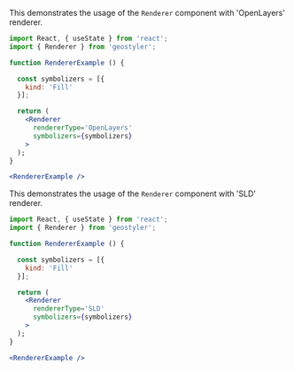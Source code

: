 <!--
 * Released under the BSD 2-Clause License
 *
 * Copyright © 2021-present, terrestris GmbH & Co. KG and GeoStyler contributors
 * All rights reserved.
 *
 * Redistribution and use in source and binary forms, with or without
 * modification, are permitted provided that the following conditions are met:
 *
 * * Redistributions of source code must retain the above copyright notice,
 *   this list of conditions and the following disclaimer.
 *
 * * Redistributions in binary form must reproduce the above copyright notice,
 *   this list of conditions and the following disclaimer in the documentation
 *   and/or other materials provided with the distribution.
 *
 * THIS SOFTWARE IS PROVIDED BY THE COPYRIGHT HOLDERS AND CONTRIBUTORS "AS IS"
 * AND ANY EXPRESS OR IMPLIED WARRANTIES, INCLUDING, BUT NOT LIMITED TO, THE
 * IMPLIED WARRANTIES OF MERCHANTABILITY AND FITNESS FOR A PARTICULAR PURPOSE
 * ARE DISCLAIMED. IN NO EVENT SHALL THE COPYRIGHT HOLDER OR CONTRIBUTORS BE
 * LIABLE FOR ANY DIRECT, INDIRECT, INCIDENTAL, SPECIAL, EXEMPLARY, OR
 * CONSEQUENTIAL DAMAGES (INCLUDING, BUT NOT LIMITED TO, PROCUREMENT OF
 * SUBSTITUTE GOODS OR SERVICES; LOSS OF USE, DATA, OR PROFITS; OR BUSINESS
 * INTERRUPTION) HOWEVER CAUSED AND ON ANY THEORY OF LIABILITY, WHETHER IN
 * CONTRACT, STRICT LIABILITY, OR TORT (INCLUDING NEGLIGENCE OR OTHERWISE)
 * ARISING IN ANY WAY OUT OF THE USE OF THIS SOFTWARE, EVEN IF ADVISED OF THE
 * POSSIBILITY OF SUCH DAMAGE.
 *
-->

This demonstrates the usage of the `Renderer` component with 'OpenLayers' renderer.

```jsx
import React, { useState } from 'react';
import { Renderer } from 'geostyler';

function RendererExample () {

  const symbolizers = [{
    kind: 'Fill'
  }];

  return (
    <Renderer
      rendererType='OpenLayers'
      symbolizers={symbolizers}
    >
  );
}

<RendererExample />
```

This demonstrates the usage of the `Renderer` component with 'SLD' renderer.

```jsx
import React, { useState } from 'react';
import { Renderer } from 'geostyler';

function RendererExample () {

  const symbolizers = [{
    kind: 'Fill'
  }];

  return (
    <Renderer
      rendererType='SLD'
      symbolizers={symbolizers}
    >
  );
}

<RendererExample />
```
